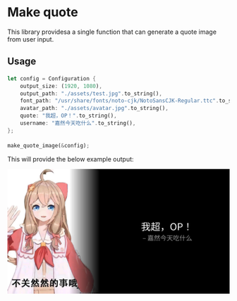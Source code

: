 # Make quote

This library providesa a single function that can generate a quote image from user input.

## Usage

```rust
let config = Configuration {
    output_size: (1920, 1080),
    output_path: "./assets/test.jpg".to_string(),
    font_path: "/usr/share/fonts/noto-cjk/NotoSansCJK-Regular.ttc".to_string(),
    avatar_path: "./assets/avatar.jpg".to_string(),
    quote: "我超，OP！".to_string(),
    username: "嘉然今天吃什么".to_string(),
};

make_quote_image(&config);
```

This will provide the below example output:

![img](./assets/test.jpg)
